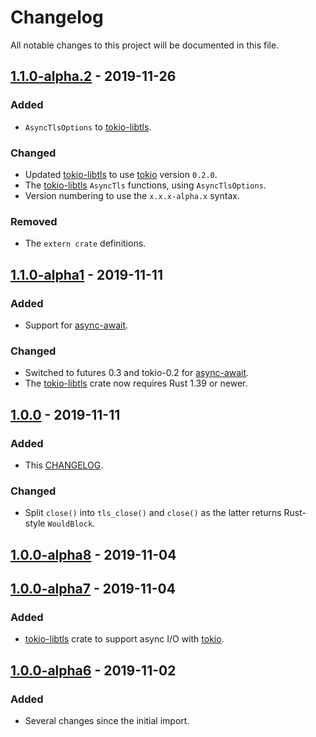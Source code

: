 # Changelog

All notable changes to this project will be documented in this file.

## [1.1.0-alpha.2] - 2019-11-26
### Added
- `AsyncTlsOptions` to [tokio-libtls].
### Changed
- Updated [tokio-libtls] to use [tokio] version `0.2.0`.
- The [tokio-libtls] `AsyncTls` functions, using `AsyncTlsOptions`.
- Version numbering to use the `x.x.x-alpha.x` syntax.
### Removed
- The `extern crate` definitions.

## [1.1.0-alpha1] - 2019-11-11
### Added
- Support for [async-await].
### Changed
- Switched to futures 0.3 and tokio-0.2 for [async-await].
- The [tokio-libtls] crate now requires Rust 1.39 or newer.

## [1.0.0] - 2019-11-11
### Added
- This [CHANGELOG].
### Changed
- Split `close()` into `tls_close()` and `close()` as the latter
  returns Rust-style `WouldBlock`.

## [1.0.0-alpha8] - 2019-11-04

## [1.0.0-alpha7] - 2019-11-04
### Added
- [tokio-libtls] crate to support async I/O with [tokio].

## [1.0.0-alpha6] - 2019-11-02
### Added
- Several changes since the initial import.

[async-await]: https://blog.rust-lang.org/2019/11/07/Async-await-stable.html
[CHANGELOG]: CHANGELOG.md
[tokio]: https://tokio.rs/
[tokio-libtls]: https://crates.io/crates/tokio-libtls
[1.1.0-alpha.2]: https://github.com/reyk/rust-libtls/compare/v1.1.0-alpha1..v1.1.0-alpha.2
[1.1.0-alpha1]: https://github.com/reyk/rust-libtls/compare/v1.0.0...v1.1.0-alpha1
[1.0.0]: https://github.com/reyk/rust-libtls/compare/v1.0.0-alpha8...v1.0.0
[1.0.0-alpha8]: https://github.com/reyk/rust-libtls/compare/v1.0.0-alpha7...v1.0.0-alpha8
[1.0.0-alpha7]: https://github.com/reyk/rust-libtls/compare/v1.0.0-alpha6...v1.0.0-alpha7
[1.0.0-alpha6]: https://github.com/reyk/rust-libtls/compare/fe1583dbea2c7aa086ed53303030b6f719675f8d...v1.0.0-alpha6

